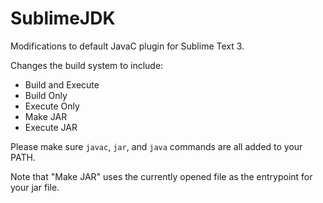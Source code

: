 # SublimeJDK
Modifications to default JavaC plugin for Sublime Text 3.

Changes the build system to include:
 - Build and Execute
 - Build Only
 - Execute Only
 - Make JAR
 - Execute JAR

Please make sure `javac`, `jar`, and `java` commands are all added to your PATH.

Note that "Make JAR" uses the currently opened file as the entrypoint for your jar file.
